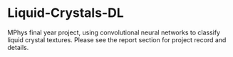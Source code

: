 # Liquid-Crystals-DL
MPhys final year project, using convolutional neural networks to classify liquid crystal textures. Please see the report section for project record and details.